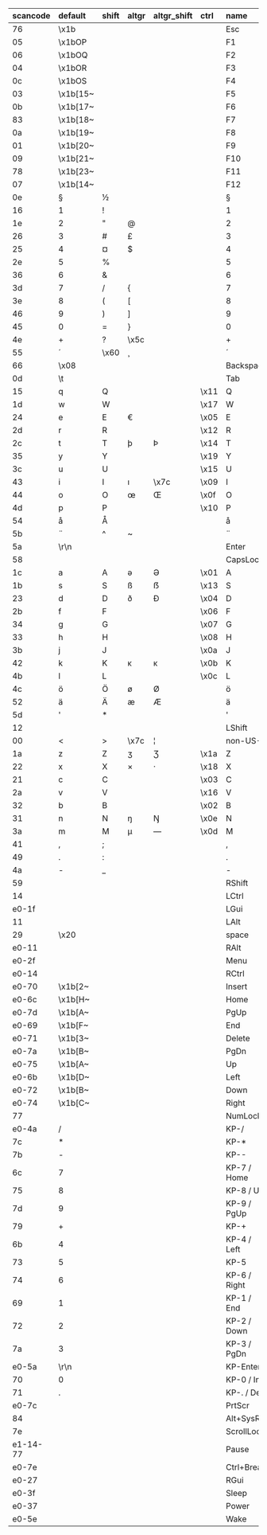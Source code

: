 | scancode | default  | shift | altgr | altgr_shift | ctrl | name         |
| :------- | :------- | :---- | :---- | :---------- | :--- | :----------- |
| 76       | \x1b     |       |       |             |      | Esc          |
| 05       | \x1bOP   |       |       |             |      | F1           |
| 06       | \x1bOQ   |       |       |             |      | F2           |
| 04       | \x1bOR   |       |       |             |      | F3           |
| 0c       | \x1bOS   |       |       |             |      | F4           |
| 03       | \x1b[15~ |       |       |             |      | F5           |
| 0b       | \x1b[17~ |       |       |             |      | F6           |
| 83       | \x1b[18~ |       |       |             |      | F7           |
| 0a       | \x1b[19~ |       |       |             |      | F8           |
| 01       | \x1b[20~ |       |       |             |      | F9           |
| 09       | \x1b[21~ |       |       |             |      | F10          |
| 78       | \x1b[23~ |       |       |             |      | F11          |
| 07       | \x1b[14~ |       |       |             |      | F12          |
| 0e       | §        | ½     |       |             |      | §            |
| 16       | 1        | !     |       |             |      | 1            |
| 1e       | 2        | "     | @     |             |      | 2            |
| 26       | 3        | #     | £     |             |      | 3            |
| 25       | 4        | ¤     | $     |             |      | 4            |
| 2e       | 5        | %     |       |             |      | 5            |
| 36       | 6        | &     |       |             |      | 6            |
| 3d       | 7        | /     | {     |             |      | 7            |
| 3e       | 8        | (     | [     |             |      | 8            |
| 46       | 9        | )     | ]     |             |      | 9            |
| 45       | 0        | =     | }     |             |      | 0            |
| 4e       | +        | ?     | \x5c  |             |      | +            |
| 55       | ´        | \x60  | ¸     |             |      | ´            |
| 66       | \x08     |       |       |             |      | Backspace    |
| 0d       | \t       |       |       |             |      | Tab          |
| 15       | q        | Q     |       |             | \x11 | Q            |
| 1d       | w        | W     |       |             | \x17 | W            |
| 24       | e        | E     | €     |             | \x05 | E            |
| 2d       | r        | R     |       |             | \x12 | R            |
| 2c       | t        | T     | þ     | Þ           | \x14 | T            |
| 35       | y        | Y     |       |             | \x19 | Y            |
| 3c       | u        | U     |       |             | \x15 | U            |
| 43       | i        | I     | ı     | \x7c        | \x09 | I            |
| 44       | o        | O     | œ     | Œ           | \x0f | O            |
| 4d       | p        | P     |       |             | \x10 | P            |
| 54       | å        | Å     |       |             |      | å            |
| 5b       | ¨        | ^     | ~     |             |      | ¨            |
| 5a       | \r\n     |       |       |             |      | Enter        |
| 58       |          |       |       |             |      | CapsLock     |
| 1c       | a        | A     | ə     | Ə           | \x01 | A            |
| 1b       | s        | S     | ß     | ẞ           | \x13 | S            |
| 23       | d        | D     | ð     | Ð           | \x04 | D            |
| 2b       | f        | F     |       |             | \x06 | F            |
| 34       | g        | G     |       |             | \x07 | G            |
| 33       | h        | H     |       |             | \x08 | H            |
| 3b       | j        | J     |       |             | \x0a | J            |
| 42       | k        | K     | ĸ     | ĸ           | \x0b | K            |
| 4b       | l        | L     |       |             | \x0c | L            |
| 4c       | ö        | Ö     | ø     | Ø           |      | ö            |
| 52       | ä        | Ä     | æ     | Æ           |      | ä            |
| 5d       | '        | *     |       |             |      | '            |
| 12       |          |       |       |             |      | LShift       |
| 00       | <        | >     | \x7c  | ¦           |      | non-US-1     |
| 1a       | z        | Z     | ʒ     | Ʒ           | \x1a | Z            |
| 22       | x        | X     | ×     | ·           | \x18 | X            |
| 21       | c        | C     |       |             | \x03 | C            |
| 2a       | v        | V     |       |             | \x16 | V            |
| 32       | b        | B     |       |             | \x02 | B            |
| 31       | n        | N     | ŋ     | Ŋ           | \x0e | N            |
| 3a       | m        | M     | µ     | —           | \x0d | M            |
| 41       | ,        | ;     |       |             |      | ,            |
| 49       | .        | :     |       |             |      | .            |
| 4a       | -        | _     |       |             |      | -            |
| 59       |          |       |       |             |      | RShift       |
| 14       |          |       |       |             |      | LCtrl        |
| e0-1f    |          |       |       |             |      | LGui         |
| 11       |          |       |       |             |      | LAlt         |
| 29       | \x20     |       |       |             |      | space        |
| e0-11    |          |       |       |             |      | RAlt         |
| e0-2f    |          |       |       |             |      | Menu         |
| e0-14    |          |       |       |             |      | RCtrl        |
| e0-70    | \x1b[2~  |       |       |             |      | Insert       |
| e0-6c    | \x1b[H~  |       |       |             |      | Home         |
| e0-7d    | \x1b[A~  |       |       |             |      | PgUp         |
| e0-69    | \x1b[F~  |       |       |             |      | End          |
| e0-71    | \x1b[3~  |       |       |             |      | Delete       |
| e0-7a    | \x1b[B~  |       |       |             |      | PgDn         |
| e0-75    | \x1b[A~  |       |       |             |      | Up           |
| e0-6b    | \x1b[D~  |       |       |             |      | Left         |
| e0-72    | \x1b[B~  |       |       |             |      | Down         |
| e0-74    | \x1b[C~  |       |       |             |      | Right        |
| 77       |          |       |       |             |      | NumLock      |
| e0-4a    | /        |       |       |             |      | KP-/         |
| 7c       | *        |       |       |             |      | KP-*         |
| 7b       | -        |       |       |             |      | KP--         |
| 6c       | 7        |       |       |             |      | KP-7 / Home  |
| 75       | 8        |       |       |             |      | KP-8 / Up    |
| 7d       | 9        |       |       |             |      | KP-9 / PgUp  |
| 79       | +        |       |       |             |      | KP-+         |
| 6b       | 4        |       |       |             |      | KP-4 / Left  |
| 73       | 5        |       |       |             |      | KP-5         |
| 74       | 6        |       |       |             |      | KP-6 / Right |
| 69       | 1        |       |       |             |      | KP-1 / End   |
| 72       | 2        |       |       |             |      | KP-2 / Down  |
| 7a       | 3        |       |       |             |      | KP-3 / PgDn  |
| e0-5a    | \r\n     |       |       |             |      | KP-Enter     |
| 70       | 0        |       |       |             |      | KP-0 / Ins   |
| 71       | .        |       |       |             |      | KP-. / Del   |
| e0-7c    |          |       |       |             |      | PrtScr       |
| 84       |          |       |       |             |      | Alt+SysRq    |
| 7e       |          |       |       |             |      | ScrollLock   |
| e1-14-77 |          |       |       |             |      | Pause        |
| e0-7e    |          |       |       |             |      | Ctrl+Break   |
| e0-27    |          |       |       |             |      | RGui         |
| e0-3f    |          |       |       |             |      | Sleep        |
| e0-37    |          |       |       |             |      | Power        |
| e0-5e    |          |       |       |             |      | Wake         |